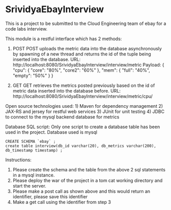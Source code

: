 SrividyaEbayInterview
=====================

This is a project to be submitted to the Cloud Engineering team of ebay for a code labs interview. 

This module is a restful interface which has 2 methods:

1) POST
	POST uploads the metric data into the database asynchronously by spawning of a new thread and returns the id of the tuple being inserted into the database. 
	URL: http://localhost:8080/SrividyaEbayInterview/interview/metric
	Payload:
		{
			"cpu": {
				"core": "80%",
				"core2": "60%"
			},
			"mem": {
				"full": "40%",
				"empty": "50%"
			}
		}
		
2) GET
	GET retrieves the metrics posted previously based on the id of metric data inserted into the database before.
	URL:  http://localhost:8080/SrividyaEbayInterview/interview/metric/cpu/<id returned from post>
	
Open source technologies used:
	1) Maven for dependency management
	2) JAX-RS and jersey for restful web services
	3) JUnit for unit testing
	4) JDBC to connect to the mysql backend database for metrics
	
Database SQL script:
Only one script to create a database table has been used in the project. Database used is mysql
	
	CREATE SCHEMA `ebay` ;
	create table interview(db_id varchar(20), db_metrics varchar(200), db_timestamp timestamp) ;

Instructions:
1) Please create the schema and the table from the above 2 sql statements in a mysql instance.
2) Please deploy the war of the project in a tom cat working directory and start the server.
3) Please make a post call as shown above and this would return an identifier, please save this identifier
4) Make a get call using the identifier from step 3